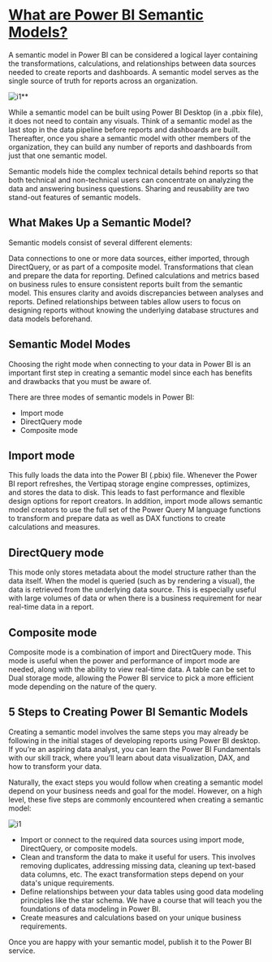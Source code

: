 # **[What are Power BI Semantic Models?](https://www.datacamp.com/blog/what-are-power-bi-semantic-models)**

A semantic model in Power BI can be considered a logical layer containing the transformations, calculations, and relationships between data sources needed to create reports and dashboards. A semantic model serves as the single source of truth for reports across an organization.

![i1](https://media.datacamp.com/legacy/v1703768377/image_d8c69fdb8a.png)**

While a semantic model can be built using Power BI Desktop (in a .pbix file), it does not need to contain any visuals. Think of a semantic model as the last stop in the data pipeline before reports and dashboards are built. Thereafter, once you share a semantic model with other members of the organization, they can build any number of reports and dashboards from just that one semantic model.

Semantic models hide the complex technical details behind reports so that both technical and non-technical users can concentrate on analyzing the data and answering business questions. Sharing and reusability are two stand-out features of semantic models.

## What Makes Up a Semantic Model?

Semantic models consist of several different elements:

Data connections to one or more data sources, either imported, through DirectQuery, or as part of a composite model.
Transformations that clean and prepare the data for reporting.
Defined calculations and metrics based on business rules to ensure consistent reports built from the semantic model. This ensures clarity and avoids discrepancies between analyses and reports.
Defined relationships between tables allow users to focus on designing reports without knowing the underlying database structures and data models beforehand.

## Semantic Model Modes

Choosing the right mode when connecting to your data in Power BI is an important first step in creating a semantic model since each has benefits and drawbacks that you must be aware of.

There are three modes of semantic models in Power BI:

- Import mode
- DirectQuery mode
- Composite mode

## Import mode

This fully loads the data into the Power BI (.pbix) file. Whenever the Power BI report refreshes, the Vertipaq storage engine compresses, optimizes, and stores the data to disk. This leads to fast performance and flexible design options for report creators. In addition, import mode allows semantic model creators to use the full set of the Power Query M language functions to transform and prepare data as well as DAX functions to create calculations and measures.

## DirectQuery mode

This mode only stores metadata about the model structure rather than the data itself. When the model is queried (such as by rendering a visual), the data is retrieved from the underlying data source. This is especially useful with large volumes of data or when there is a business requirement for near real-time data in a report.

## Composite mode

Composite mode is a combination of import and DirectQuery mode. This mode is useful when the power and performance of import mode are needed, along with the ability to view real-time data. A table can be set to Dual storage mode, allowing the Power BI service to pick a more efficient mode depending on the nature of the query.

## 5 Steps to Creating Power BI Semantic Models

Creating a semantic model involves the same steps you may already be following in the initial stages of developing reports using Power BI desktop. If you’re an aspiring data analyst, you can learn the Power BI Fundamentals with our skill track, where you’ll learn about data visualization, DAX, and how to transform your data.

Naturally, the exact steps you would follow when creating a semantic model depend on your business needs and goal for the model. However, on a high level, these five steps are commonly encountered when creating a semantic model:

![i1](https://media.datacamp.com/legacy/v1722015372/image_9c1154969d.png)

- Import or connect to the required data sources using import mode, DirectQuery, or composite models.
- Clean and transform the data to make it useful for users. This involves removing duplicates, addressing missing data, cleaning up text-based data columns, etc. The exact transformation steps depend on your data's unique requirements.
- Define relationships between your data tables using good data modeling principles like the star schema. We have a course that will teach you the foundations of data modeling in Power BI.
- Create measures and calculations based on your unique business requirements.

Once you are happy with your semantic model, publish it to the Power BI service.

